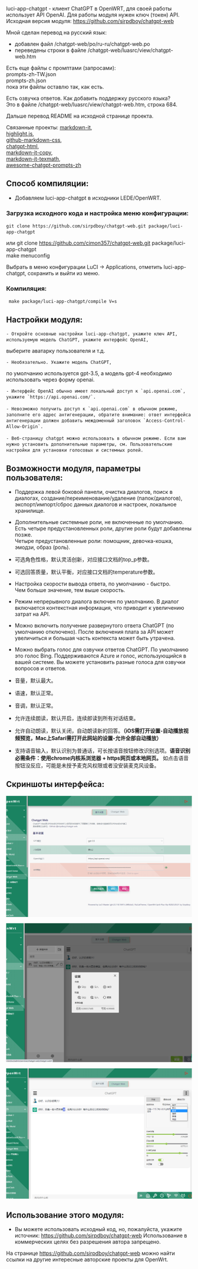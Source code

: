luci-app-chatgpt - клиент ChatGPT в OpenWRT, для своей работы использует API OpenAI. Для работы модуля нужен ключ (токен) API.
Исходная версия модуля: https://github.com/sirpdboy/chatgpt-web

Мной сделан перевод на русский язык:
- добавлен файл /chatgpt-web/po/ru-ru/chatgpt-web.po
- переведены строки в файле /chatgpt-web/luasrc/view/chatgpt-web.htm

Есть еще файлы с промптами (запросами): <br>
	prompts-zh-TW.json <br>
	prompts-zh.json<br>
пока эти файлы оставлю так, как есть. 

Есть озвучка ответов. Как добавить поддержку русского языка?<br>
Это в файле /chatgpt-web/luasrc/view/chatgpt-web.htm, строка 684.

Дальше перевод README на исходной странице проекта.

Связанные проекты: 
[markdown-it](https://github.com/markdown-it/markdown-it), <br>
[highlight.js](https://github.com/highlightjs/highlight.js), <br>
[github-markdown-css](https://github.com/sindresorhus/github-markdown-css), <br>
[chatgpt-html](https://github.com/slippersheepig/chatgpt-html), <br>
[markdown-it-copy](https://github.com/ReAlign/markdown-it-copy), <br>
[markdown-it-texmath](https://github.com/goessner/markdown-it-texmath), <br>
[awesome-chatgpt-prompts-zh](https://github.com/PlexPt/awesome-chatgpt-prompts-zh)


## Способ компиляции:

- Добавляем luci-app-chatgpt в исходники LEDE/OpenWRT.

### Загрузка исходного кода и настройка меню конфигурации:

	git clone https://github.com/sirpdboy/chatgpt-web.git package/luci-app-chatgpt
или 
	git clone https://github.com/cimon357/chatgpt-web.git package/luci-app-chatgpt <br>
    	make menuconfig
	
Выбрать в меню конфигурации LuCI -> Applications, отметить luci-app-chatgpt, сохранить и выйти из меню.
 
### Компиляция:

     make package/luci-app-chatgpt/compile V=s
 
## Настройки модуля:

    - Откройте основные настройки luci-app-chatgpt, укажите ключ API, используемую модель ChatGPT, укажите интерфейс OpenAI, 
выберите аватарку пользователя и т.д. 
    
    - Необязательно. Укажите модель ChatGPT, 
по умолчанию используется gpt-3.5, а модель gpt-4 необходимо использовать через форму openai.
    
    - Интерфейс OpenAI обычно имеет локальный доступ к `api.openai.com`, укажите `https://api.openai.com/`.
    
    - Невозможно получить доступ к `api.openai.com` в обычном режиме, заполните его адрес антигенерации, обратите внимание: ответ интерфейса антигенерации должен добавить междоменный заголовок `Access-Control-Allow-Origin`.

    - Веб-страницу chatgpt можно использовать в обычном режиме. Если вам нужно установить дополнительные параметры, см. Пользовательские настройки для установки голосовых и системных ролей.
    
## Возможности модуля, параметры пользователя:

- Поддержка левой боковой панели, очистка диалогов, поиск в диалогах, создание/переименование/удаление (папок/диалогов), экспорт/импорт/сброс данных диалогов и настроек, локальное хранилище.

- Дополнительные системные роли, не включенные по умолчанию. <br>
Есть четыре предустановленных роли, другие роли будут добавлены позже.<br>
Четыре предустановленные роли: помощник, девочка-кошка, эмодзи, образ (роль). 

- 可选角色性格，默认灵活创新，对应接口文档的top_p参数。

- 可选回答质量，默认平衡，对应接口文档的temperature参数。

- Настройка скорости вывода ответа, по умолчанию - быстро.<br> Чем больше значение, тем выше скорость.

- Режим непрерывного диалога включен по умолчанию. В диалог включается контекстная информация, что приводит к увеличению затрат на API.

- Можно включить получение развернутого ответа ChatGPT (по умолчанию отключено). 
После включения плата за API может увеличиться и большая часть контекста может быть утрачена. 

- Можно выбрать голос для озвучки ответов ChatGPT. По умолчанию это голос Bing. Поддерживаются Azure и голос, использующийся в вашей системе. Вы можете установить разные голоса для озвучки вопросов и ответов.

- 音量，默认最大。

- 语速，默认正常。

- 音调，默认正常。

- 允许连续朗读，默认开启，连续郎读到所有对话结束。

- 允许自动朗读，默认关闭，自动朗读新的回答。**（iOS需打开设置-自动播放视频预览，Mac上Safari需打开此网站的设置-允许全部自动播放）**

- 支持语音输入，默认识别为普通话，可长按语音按钮修改识别选项。**语音识别必需条件：使用chrome内核系浏览器 + https网页或本地网页。** 如点击语音按钮没反应，可能是未授予麦克风权限或者没安装麦克风设备。

## Скриншоты интерфейса:

![screenshots](https://raw.githubusercontent.com/sirpdboy/openwrt/master/doc/chatgpd1.png)

![screenshots](https://raw.githubusercontent.com/sirpdboy/openwrt/master/doc/chatgpd2.png)

![screenshots](https://raw.githubusercontent.com/sirpdboy/openwrt/master/doc/chatgpd3.png)

## Использование этого модуля:
 
- Вы можете использовать исходный код, но, пожалуйста, укажите источник: https://github.com/sirpdboy/chatgpt-web
Использование в коммерческих целях без разрешения автора запрещено.

На странице https://github.com/sirpdboy/chatgpt-web можно найти ссылки на другие интересные авторские проекты для OpenWrt.
